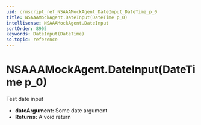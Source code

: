 ```yaml
---
uid: crmscript_ref_NSAAAMockAgent_DateInput_DateTime_p_0
title: NSAAAMockAgent.DateInput(DateTime p_0)
intellisense: NSAAAMockAgent.DateInput
sortOrder: 8905
keywords: DateInput(DateTime)
so.topic: reference
---
```


# NSAAAMockAgent.DateInput(DateTime p_0)

Test date input

* **dateArgument:** Some date argument
* **Returns:** A void return

